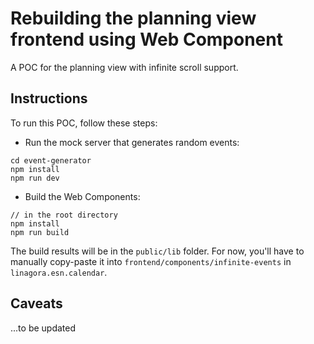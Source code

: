 # Rebuilding the planning view frontend using Web Component

A POC for the planning view with infinite scroll support.

## Instructions

To run this POC, follow these steps:

- Run the mock server that generates random events:

```
cd event-generator
npm install
npm run dev
```

- Build the Web Components:

```
// in the root directory
npm install
npm run build
```

The build results will be in the `public/lib` folder. For now, you'll have to manually copy-paste it into `frontend/components/infinite-events` in `linagora.esn.calendar`.

## Caveats

...to be updated
